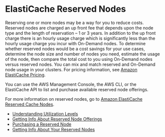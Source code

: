 # ElastiCache Reserved Nodes<a name="CacheNodes.Reserved"></a>

Reserving one or more nodes may be a way for you to reduce costs\. Reserved nodes are charged an up front fee that depends upon the node type and the length of reservation – 1 or 3 years\. In addition to the up front charge there is an hourly usage charge which is significantly less than the hourly usage charge you incur with On\-Demand nodes\. To determine whether reserved nodes would be a cost savings for your use cases, determine the node size and number of nodes you need, estimate the usage of the node, then compare the total cost to you using On\-Demand nodes versus reserved nodes\. You can mix and match reserved and On\-Demand node usage in your clusters\. For pricing information, see [Amazon ElastiCache Pricing](https://aws.amazon.com/elasticache/pricing/)\.

You can use the AWS Management Console, the AWS CLI, or the ElastiCache API to list and purchase available reserved node offerings\.

For more information on reserved nodes, go to [Amazon ElastiCache Reserved Cache Nodes](https://aws.amazon.com/elasticache/reserved-cache-nodes/)\.


+ [Understanding Utilization Levels](CacheNodes.Reserved.Offerings.md)
+ [Getting Info About Reserved Node Offerings](CacheNodes.ReservedCacheNodes.Offerings.md)
+ [Purchasing a Reserved Node](CacheNodes.ReservedCacheNodes.Purchasing.md)
+ [Getting Info About Your Reserved Nodes](CacheNodes.ReservedCacheNodes.Describing.md)
